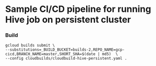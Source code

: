 # Sample CI/CD pipeline for running Hive job on persistent cluster

### Build

```
gcloud builds submit \
--substitutions=_BUILD_BUCKET=builds-2,REPO_NAME=gcp-cicd,BRANCH_NAME=master,SHORT_SHA=$(date | md5)  \
--config cloudbuilds/cloudbuild-hive-persistent.yaml .
```

##
